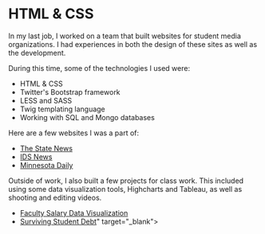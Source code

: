 # HTML & CSS
In my last job, I worked on a team that built websites for student media organizations. I had experiences in both the design of these sites as well as the development.

During this time, some of the technologies I used were:

* HTML & CSS
* Twitter's Bootstrap framework
* LESS and SASS
* Twig templating language
* Working with SQL and Mongo databases

Here are a few websites I was a part of:

* <a href="https://statenews.com/" target="_blank">The State News</a>
* <a href="https://www.idsnews.com/" target="_blank">IDS News</a>
* <a href="https://www.mndaily.com/" target="_blank">Minnesota Daily</a>

Outside of work, I also built a few projects for class work. This included using some data visualization tools, Highcharts and Tableau, as well as shooting and editing videos.

* <a href="http://travisricks.github.io/msu-salary/" target="_blank">Faculty Salary Data Visualization</a>
* <a href="http://travisricks.github.io/801-Final/" target="_blank">Surviving Student Debt</a>" target="_blank"> </a>
